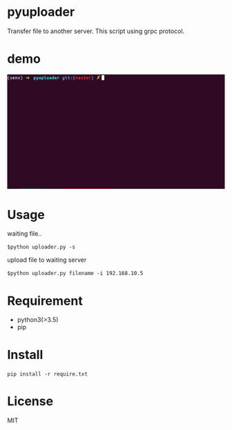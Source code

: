 # pyuploader
Transfer file to another server.
This script using grpc protocol.

# demo
![demo](https://github.com/kuroko1t/pyuploader/blob/master/doc/howto.gif)

# Usage
waiting file..
```
$python uploader.py -s
```
upload file to waiting server
```
$python uploader.py filename -i 192.168.10.5
```

# Requirement
* python3(>3.5)
* pip

# Install
```
pip install -r require.txt
```

# License
MIT
